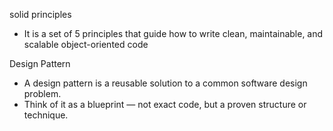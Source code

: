solid principles 
 -  It is a set of 5 principles that guide how to write clean, maintainable, and scalable object-oriented code

Design Pattern
 - A design pattern is a reusable solution to a common software design problem.
 - Think of it as a blueprint — not exact code, but a proven structure or technique.